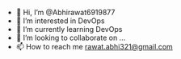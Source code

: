 - 👋 Hi, I’m @Abhirawat6919877
- 👀 I’m interested in DevOps
- 🌱 I’m currently learning DevOps
- 💞️ I’m looking to collaborate on ...
- 📫 How to reach me rawat.abhi321@gmail.com

<!---
Abhirawat6919877/Abhirawat6919877 is a ✨ special ✨ repository because its `README.md` (this file) appears on your GitHub profile.
You can click the Preview link to take a look at your changes.
--->
